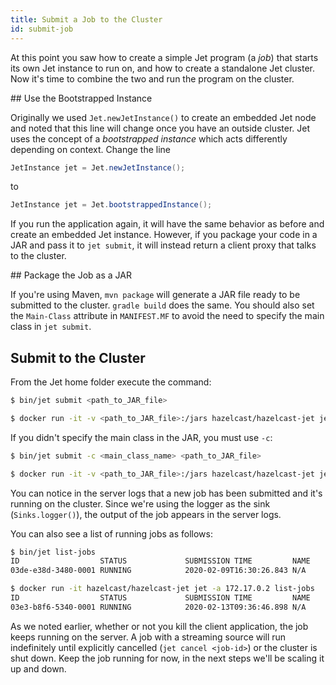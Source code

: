 ```yaml
---
title: Submit a Job to the Cluster
id: submit-job
---
```


At this point you saw how to create a simple Jet program (a _job_) that
starts its own Jet instance to run on, and how to create a standalone
Jet cluster. Now it's time to combine the two and run the program on the
cluster.

## Use the Bootstrapped Instance

Originally we used `Jet.newJetInstance()` to create an embedded Jet node
and noted that this line will change once you have an outside cluster.
Jet uses the concept of a _bootstrapped instance_ which acts differently
depending on context. Change the line

```java
JetInstance jet = Jet.newJetInstance();
```

to

```java
JetInstance jet = Jet.bootstrappedInstance();
```

If you run the application again, it will have the same behavior as
before and create an embedded Jet instance. However, if you package your
code in a JAR and pass it to `jet submit`, it will instead return a
client proxy that talks to the cluster.

## Package the Job as a JAR

If you're using Maven, `mvn package` will generate a JAR file ready to
be submitted to the cluster. `gradle build` does the same. You should
also set the `Main-Class` attribute in `MANIFEST.MF` to avoid the need
to specify the main class in `jet submit`.

## Submit to the Cluster

From the Jet home folder execute the command:

<!--DOCUSAURUS_CODE_TABS-->
<!--Standalone-->
```bash
$ bin/jet submit <path_to_JAR_file>
```
<!--Docker-->
```bash
$ docker run -it -v <path_to_JAR_file>:/jars hazelcast/hazelcast-jet jet -a 172.17.0.2 submit /jars/<name_of_the_JAR_file>
```
<!--END_DOCUSAURUS_CODE_TABS-->

If you didn't specify the main class in the JAR, you must use `-c`:

<!--DOCUSAURUS_CODE_TABS-->
<!--Standalone-->
```bash
$ bin/jet submit -c <main_class_name> <path_to_JAR_file>
```
<!--Docker-->
```bash
$ docker run -it -v <path_to_JAR_file>:/jars hazelcast/hazelcast-jet jet -a 172.17.0.2 submit -c <main_class_name> /jars/<name_of_the_JAR_file>
```
<!--END_DOCUSAURUS_CODE_TABS-->

You can notice in the server logs that a new job has been submitted and
it's running on the cluster. Since we're using the logger as the sink
(`Sinks.logger()`), the output of the job appears in the server logs.

You can also see a list of running jobs as follows:

<!--DOCUSAURUS_CODE_TABS-->
<!--Standalone-->
```bash
$ bin/jet list-jobs
ID                  STATUS             SUBMISSION TIME         NAME
03de-e38d-3480-0001 RUNNING            2020-02-09T16:30:26.843 N/A
```
<!--Docker-->
```bash
$ docker run -it hazelcast/hazelcast-jet jet -a 172.17.0.2 list-jobs
ID                  STATUS             SUBMISSION TIME         NAME
03e3-b8f6-5340-0001 RUNNING            2020-02-13T09:36:46.898 N/A
```
<!--END_DOCUSAURUS_CODE_TABS-->

As we noted earlier, whether or not you kill the client application, the
job keeps running on the server. A job with a streaming source will run
indefinitely until explicitly cancelled (`jet cancel <job-id>`) or the
cluster is shut down. Keep the job running for now, in the next steps
we'll be scaling it up and down.

